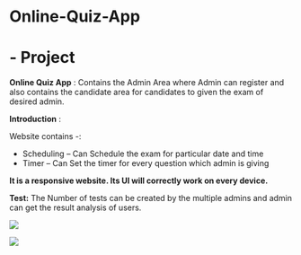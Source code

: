 
# **Online-Quiz-App**

# - Project

**Online Quiz App** : Contains the Admin Area where Admin can register and also contains the candidate area for candidates to given the exam of desired admin.

**Introduction** : 

Website contains -:

- Scheduling – Can Schedule the exam for particular date and time
- Timer – Can Set the timer for every question which admin is giving

**It is a responsive website. Its UI will correctly work on every device.**

**Test:** The Number of tests can be created by the multiple admins and admin can get the result analysis of users.

![](usedinreadme1.gif)

![](usedinreadme2.png)

